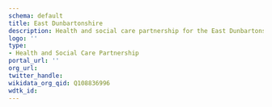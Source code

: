 ```yaml
---
schema: default
title: East Dunbartonshire
description: Health and social care partnership for the East Dunbartonshire area
logo: ''
type:
- Health and Social Care Partnership
portal_url: ''
org_url: 
twitter_handle: 
wikidata_org_qid: Q108836996
wdtk_id: 
---
```

